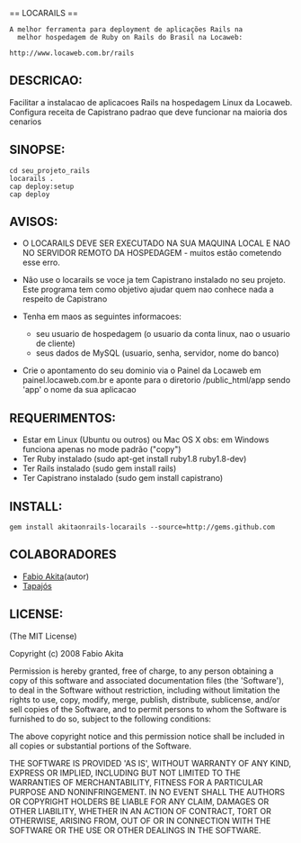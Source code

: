 == LOCARAILS ==

	A melhor ferramenta para deployment de aplicações Rails na
	  melhor hospedagem de Ruby on Rails do Brasil na Locaweb:
	
    http://www.locaweb.com.br/rails

## DESCRICAO:

Facilitar a instalacao de aplicacoes Rails na hospedagem Linux da
Locaweb. Configura receita de Capistrano padrao que deve funcionar
na maioria dos cenarios

## SINOPSE:

    cd seu_projeto_rails
    locarails .
    cap deploy:setup
    cap deploy

## AVISOS:

* O LOCARAILS DEVE SER EXECUTADO NA SUA MAQUINA LOCAL E NAO NO
  SERVIDOR REMOTO DA HOSPEDAGEM - muitos estão cometendo esse erro.

* Não use o locarails se voce ja tem Capistrano instalado no seu
  projeto. Este programa tem como objetivo ajudar quem nao conhece
  nada a respeito de Capistrano
* Tenha em maos as seguintes informacoes:
  - seu usuario de hospedagem (o usuario da conta linux, nao o 
    usuario de cliente)
  - seus dados de MySQL (usuario, senha, servidor, nome do banco)
* Crie o apontamento do seu dominio via o Painel da Locaweb em
  painel.locaweb.com.br e aponte para o diretorio /public_html/app
  sendo 'app' o nome da sua aplicacao

## REQUERIMENTOS:

* Estar em Linux (Ubuntu ou outros) ou Mac OS X
  obs: em Windows funciona apenas no mode padrão ("copy")
* Ter Ruby instalado (sudo apt-get install ruby1.8 ruby1.8-dev)
* Ter Rails instalado (sudo gem install rails)
* Ter Capistrano instalado (sudo gem install capistrano)

## INSTALL:

    gem install akitaonrails-locarails --source=http://gems.github.com

## COLABORADORES

* [Fabio Akita][a](autor)
* [Tapajós][t]

## LICENSE:

(The MIT License)

Copyright (c) 2008 Fabio Akita

Permission is hereby granted, free of charge, to any person obtaining
a copy of this software and associated documentation files (the
'Software'), to deal in the Software without restriction, including
without limitation the rights to use, copy, modify, merge, publish,
distribute, sublicense, and/or sell copies of the Software, and to
permit persons to whom the Software is furnished to do so, subject to
the following conditions:

The above copyright notice and this permission notice shall be
included in all copies or substantial portions of the Software.

THE SOFTWARE IS PROVIDED 'AS IS', WITHOUT WARRANTY OF ANY KIND,
EXPRESS OR IMPLIED, INCLUDING BUT NOT LIMITED TO THE WARRANTIES OF
MERCHANTABILITY, FITNESS FOR A PARTICULAR PURPOSE AND NONINFRINGEMENT.
IN NO EVENT SHALL THE AUTHORS OR COPYRIGHT HOLDERS BE LIABLE FOR ANY
CLAIM, DAMAGES OR OTHER LIABILITY, WHETHER IN AN ACTION OF CONTRACT,
TORT OR OTHERWISE, ARISING FROM, OUT OF OR IN CONNECTION WITH THE
SOFTWARE OR THE USE OR OTHER DEALINGS IN THE SOFTWARE.



[a]: http://www.akitaonrails.com
[t]: http://www.improveit.com.br/empresa/tapajos

